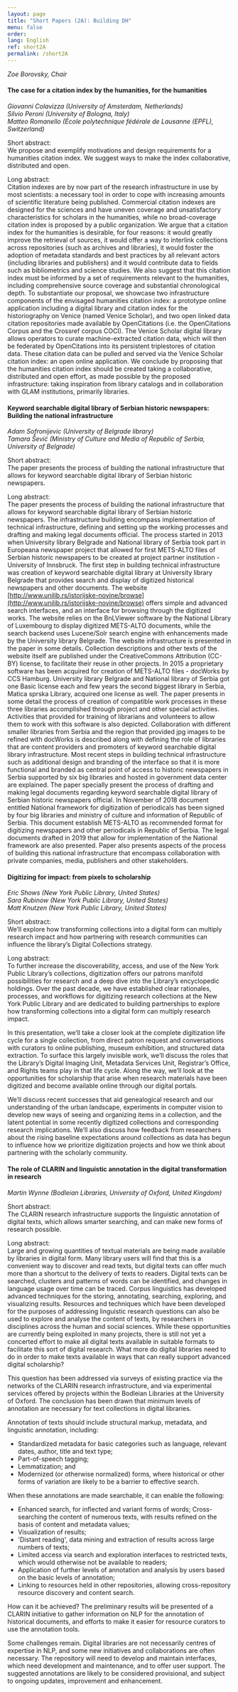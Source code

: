 ```yaml
---
layout: page
title: "Short Papers (2A): Building DH"
menu: false
order:
lang: English
ref: short2A
permalink: /short2A
---
```

*Zoe Borovsky, Chair*

#### The case for a citation index by the humanities, for the humanities
*Giovanni Colavizza (University of Amsterdam, Netherlands)*  
*Silvio Peroni (University of Bologna, Italy)*  
*Matteo Romanello (École polytechnique fédérale de Lausanne (EPFL), Switzerland)*

Short abstract:  
We propose and exemplify motivations and design requirements for a humanities citation index. We suggest ways to make the index collaborative, distributed and open.

Long abstract:  
Citation indexes are by now part of the research infrastructure in use by most scientists: a necessary tool in order to cope with increasing amounts of scientific literature being published. Commercial citation indexes are designed for the sciences and have uneven coverage and unsatisfactory characteristics for scholars in the humanities, while no broad-coverage citation index is proposed by a public organization. We argue that a citation index for the humanities is desirable, for four reasons: it would greatly improve the retrieval of sources, it would offer a way to interlink collections across repositories (such as archives and libraries), it would foster the adoption of metadata standards and best practices by all relevant actors (including libraries and publishers) and it would contribute data to fields such as bibliometrics and science studies. We also suggest that this citation index must be informed by a set of requirements relevant to the humanities, including comprehensive source coverage and substantial chronological depth. To substantiate our proposal, we showcase two infrastructure components of the envisaged humanities citation index: a prototype online application including a digital library and citation index for the historiography on Venice (named Venice Scholar), and two open linked data citation repositories made available by OpenCitations (i.e. the OpenCitations Corpus and the Crossref corpus COCI). The Venice Scholar digital library allows operators to curate machine-extracted citation data, which will then be federated by OpenCitations into its persistent triplestores of citation data. These citation data can be pulled and served via the Venice Scholar citation index: an open online application. We conclude by proposing that the humanities citation index should be created taking a collaborative, distributed and open effort, as made possible by the proposed infrastructure: taking inspiration from library catalogs and in collaboration with GLAM institutions, primarily libraries.

#### Keyword searchable digital library of Serbian historic newspapers: Building the national infrastructure
*Adam Sofronijevic (University of Belgrade library)*  
*Tamara Šević (Ministry of Culture and Media of Republic of Serbia, University of Belgrade)*

Short abstract:  
The paper presents the process of building the national infrastructure that allows for keyword searchable digital library of Serbian historic newspapers.

Long abstract:  
The paper presents the process of building the national infrastructure that allows for keyword searchable digital library of Serbian historic newspapers. The infrastructure building encompass implementation of technical infrastructure, defining and setting up the working processes and drafting and making legal documents official. The process started in 2013 when University library Belgrade and National library of Serbia took part in Europeana newspaper project that allowed for first METS-ALTO files of Serbian historic newspapers to be created at project partner institution - University of Innsbruck. The first step in building technical infrastructure was creation of keyword searchable digital library at University library Belgrade that provides search and display of digitized historical newspapers and other documents. The website [http://www.unilib.rs/istorijske-novine/browse](http://www.unilib.rs/istorijske-novine/browse) offers simple and advanced search interfaces, and an interface for browsing through the digitized works. The website relies on the BnLViewer software by the National Library of Luxembourg to display digitized METS-ALTO documents, while the search backend uses Lucene/Solr search engine with enhancements made by the University library Belgrade. The website infrastructure is presented in the paper in some details. Collection descriptions and other texts of the website itself are published under the CreativeCommons Attribution (CC-BY) license, to facilitate their reuse in other projects. In 2015 a proprietary software has been acquired for creation of METS-ALTO files - docWorks by CCS Hamburg. University library Belgrade and National library of Serbia got one Basic license each and few years the second biggest library in Serbia, Matica sprska Library, acquired one license as well. The paper presents in some detail the process of creation of compatible work processes in these three libraries accomplished through project and other special activities. Activities that provided for training of librarians and volunteers to allow them to work with this software is also depicted. Collaboration with different smaller libraries from Serbia and the region that provided jpg images to be refined with docWorks is described along with defining the role of libraries that are content providers and promoters of keyword searchable digital library infrastructure. Most recent steps in building technical infrastructure such as additional design and branding of the interface so that it is more functional and branded as central point of access to historic newspapers in Serbia supported by six big libraries and hosted in government data center are explained. The paper specially present the process of drafting and making legal documents regarding keyword searchable digital library of Serbian historic newspapers official. In November of 2018 document entitled National framework for digitization of periodicals has been signed by four big libraries and ministry of culture and information of Republic of Serbia. This document establish METS-ALTO as recommended format for digitizing newspapers and other periodicals in Republic of Serbia. The legal documents drafted in 2019 that allow for implementation of the National framework are also presented. Paper also presents aspects of the process of building this national infrastructure that encompass collaboration with private companies, media, publishers and other stakeholders.

#### Digitizing for impact: from pixels to scholarship
*Eric Shows (New York Public Library, United States)*  
*Sara Rubinow (New York Public Library, United States)*  
*Matt Knutzen (New York Public Library, United States)*

Short abstract:  
We’ll explore how transforming collections into a digital form can multiply research impact and how partnering with research communities can influence the library’s Digital Collections strategy.

Long abstract:  
To further increase the discoverability, access, and use of the New York Public Library’s collections, digitization offers our patrons manifold possibilities for research and a deep dive into the Library’s encyclopedic holdings. Over the past decade, we have established clear rationales, processes, and workflows for digitizing research collections at the New York Public Library and are dedicated to building partnerships to explore how transforming collections into a digital form can multiply research impact.

In this presentation, we’ll take a closer look at the complete digitization life cycle for a single collection, from direct patron request and conversations with curators to online publishing, museum exhibition, and structured data extraction. To surface this largely invisible work, we’ll discuss the roles that the Library’s Digital Imaging Unit, Metadata Services Unit, Registrar’s Office, and Rights teams play in that life cycle. Along the way, we’ll look at the opportunities for scholarship that arise when research materials have been digitized and become available online through our digital portals.

We’ll discuss recent successes that aid genealogical research and our understanding of the urban landscape, experiments in computer vision to develop new ways of seeing and organizing items in a collection, and the latent potential in some recently digitized collections and corresponding research implications. We’ll also discuss how feedback from researchers about the rising baseline expectations around collections as data has begun to influence how we prioritize digitization projects and how we think about partnering with the scholarly community.

#### The role of CLARIN and linguistic annotation in the digital transformation in research
*Martin Wynne (Bodleian Libraries, University of Oxford, United Kingdom)*

Short abstract:  
The CLARIN research infrastructure supports the linguistic annotation of digital texts, which allows smarter searching, and can make new forms of research possible.

Long abstract:  
Large and growing quantities of textual materials are being made available by libraries in digital form. Many library users will find that this is a convenient way to discover and read texts, but digital texts can offer much more than a shortcut to the delivery of texts to readers. Digital texts can be searched, clusters and patterns of words can be identified, and changes in language usage over time can be traced. Corpus linguistics has developed advanced techniques for the storing, annotating, searching, exploring, and visualizing results. Resources and techniques which have been developed for the purposes of addressing linguistic research questions can also be used to explore and analyse the content of texts, by researchers in disciplines across the human and social sciences. While these opportunities are currently being exploited in many projects, there is still not yet a concerted effort to make all digital texts available in suitable formats to facilitate this sort of digital research. What more do digital libraries need to do in order to make texts available in ways that can really support advanced digital scholarship?

This question has been addressed via surveys of existing practice via the networks of the CLARIN research infrastructure, and via experimental services offered by projects within the Bodleian Libraries at the University of Oxford. The conclusion has been drawn that minimum levels of annotation are necessary for text collections in digital libraries.

Annotation of texts should include structural markup, metadata, and linguistic annotation, including:
* Standardized metadata for basic categories such as language, relevant dates, author, title and text type;
* Part-of-speech tagging;
* Lemmatization; and
* Modernized (or otherwise normalized) forms, where historical or other forms of variation are likely to be a barrier to effective search.

When these annotations are made searchable, it can enable the following:
* Enhanced search, for inflected and variant forms of words;
Cross-searching the content of numerous texts, with results refined on the basis of content and metadata values;
* Visualization of results;
* 'Distant reading', data mining and extraction of results across large numbers of texts;
* Limited access via search and exploration interfaces to restricted texts, which would otherwise not be available to readers;
* Application of further levels of annotation and analysis by users based on the basic levels of annotation;
* Linking to resources held in other repositories, allowing cross-repository resource discovery and content search.

How can it be achieved? The preliminary results will be presented of a CLARIN initiative to gather information on NLP for the annotation of historical documents, and efforts to make it easier for resource curators to use the annotation tools.

Some challenges remain. Digital libraries are not necessarily centres of expertise in NLP, and some new initiatives and collaborations are often necessary. The repository will need to develop and maintain interfaces, which need development and maintenance, and to offer user support. The suggested annotations are likely to be considered provisional, and subject to ongoing updates, improvement and enhancement.
